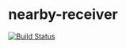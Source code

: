 # nearby-receiver
[![Build Status](https://travis-ci.com/zossli/nearby-receiver.svg?token=BM6Z4GJr3sumXBRnXWYr&branch=master)](https://travis-ci.com/zossli/nearby-receiver)
